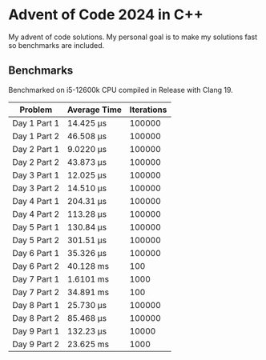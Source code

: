 # Advent of Code 2024 in C++

My advent of code solutions. My personal goal is to make my solutions fast so benchmarks are included.

## Benchmarks

Benchmarked on i5-12600k CPU compiled in Release with Clang 19.

| Problem      | Average Time | Iterations |
|--------------|--------------|------------|
| Day 1 Part 1 | 14.425 μs    | 100000     |
| Day 1 Part 2 | 46.508 μs    | 100000     |
| Day 2 Part 1 | 9.0220 μs    | 100000     |
| Day 2 Part 2 | 43.873 μs    | 100000     |
| Day 3 Part 1 | 12.025 μs    | 100000     |
| Day 3 Part 2 | 14.510 μs    | 100000     |
| Day 4 Part 1 | 204.31 μs    | 100000     |
| Day 4 Part 2 | 113.28 μs    | 100000     |
| Day 5 Part 1 | 130.84 μs    | 100000     |
| Day 5 Part 2 | 301.51 μs    | 100000     |
| Day 6 Part 1 | 35.326 μs    | 100000     |
| Day 6 Part 2 | 40.128 ms    | 100        |
| Day 7 Part 1 | 1.6101 ms    | 1000       |
| Day 7 Part 2 | 34.891 ms    | 100        |
| Day 8 Part 1 | 25.730 μs    | 100000     |
| Day 8 Part 2 | 85.468 μs    | 100000     |
| Day 9 Part 1 | 132.23 μs    | 10000      |
| Day 9 Part 2 | 23.625 ms    | 1000       |
